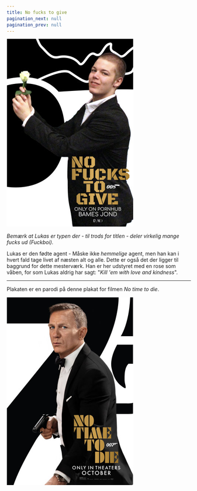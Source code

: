 ```yaml
---
title: No fucks to give
pagination_next: null
pagination_prev: null
---
```


[![No fucks to give](/img/digital/nftg_LRes.jpg)](/img/digital/nftg_HRes.jpg)

*Bemærk at Lukas er typen der - til trods for titlen - deler virkelig mange fucks ud (Fuckboi).*

Lukas er den fødte agent - Måske ikke *hemmelige* agent, men han kan i hvert fald tage livet af næsten alt og alle. Dette er også det der ligger til baggrund for dette mesterværk. Han er her udstyret med en rose som våben, for som Lukas aldrig har sagt: "*Kill 'em with love and kindness*".

---

Plakaten er en parodi på denne plakat for filmen *No time to die*.

[![Reference](/img/digital/nftg_Ref.jpg)](/img/digital/nftg_Ref.jpg)
